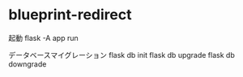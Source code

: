 # blueprint-redirect

起動
flask -A app run

データベースマイグレーション
flask db init
flask db upgrade
flask db downgrade
